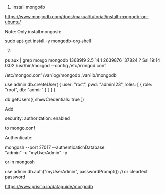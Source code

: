 

1. Install mongodb

https://www.mongodb.com/docs/manual/tutorial/install-mongodb-on-ubuntu/


Note: Only install mongosh:

sudo apt-get install -y mongodb-org-shell


2.

ps aux | grep mongo
mongodb  1368919  2.5 14.1 2639876 137824 ?      Ssl  19:14   0:02 /usr/bin/mongod --config /etc/mongod.conf

/etc/mongod.conf
/var/log/mongodb
/var/lib/mongodb




use admin
db.createUser(
  {
    user: "root",
    pwd: "admin123",
    roles: [
      { role: "root", db: "admin" }
    ]
  }
)



db.getUsers({
    showCredentials: true
})



Add 

security:
    authorization: enabled

to mongo.conf


Authenticate:

mongosh --port 27017  --authenticationDatabase \
    "admin" -u "myUserAdmin" -p

or in mongosh

use admin
db.auth("myUserAdmin", passwordPrompt()) // or cleartext password




https://www.prisma.io/dataguide/mongodb

